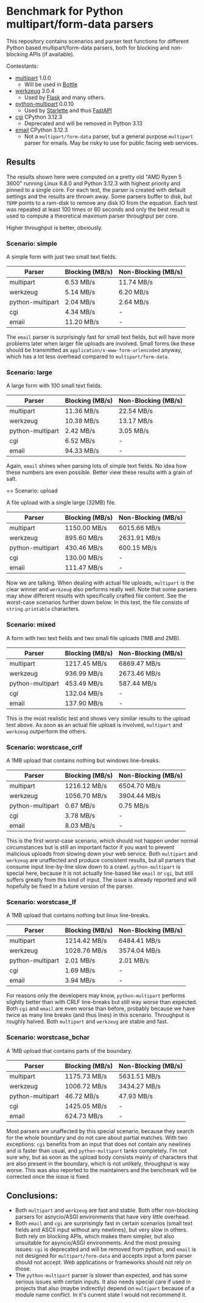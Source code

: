 # Benchmark for Python multipart/form-data parsers

This repository contains scenarios and parser test functions for different Python
based multipart/form-data parsers, both for blocking and non-blocking APIs (if
available).

Contestants:

* [multipart](https://pypi.org/project/multipart/) 1.0.0
  * Will be used in [Bottle](https://pypi.org/project/bottle/)
* [werkzeug](https://pypi.org/project/Werkzeug/) 3.0.4
  * Used by [Flask](https://pypi.org/project/Flask/) and many others.
* [python-multipart](https://pypi.org/project/python-multipart/) 0.0.10
  * Used by [Starlette](https://pypi.org/project/starlette/) and thus [FastAPI](https://pypi.org/project/fastapi/)
* [cgi](https://docs.python.org/3.12/library/cgi.html) CPython 3.12.3
  * Deprecated and will be removed in Python 3.13
* [email](https://docs.python.org/3.12/library/email.parser.html#email.message_from_binary_file) CPython 3.12.3
  * Not a `multipart/form-data` parser, but a general purpose `multipart` parser for emails. May be risky to use for
    public facing web services.


## Results

The results shown here were computed on a pretty old "AMD Ryzen 5 3600" running
Linux 6.8.0 and Python 3.12.3 with highest priority and pinned to a single core.
For each test, the parser is created with default settings and the results are
thrown away. Some parsers buffer to disk, but `TEMP` points to a ram-disk to
remove any disk IO from the equation. Each test was repeated at least 100 times
or 60 seconds and only the best result is used to compute a theoretical maximum
parser throughput per core.

Higher throughput is better, obviously.

### Scenario: simple

A simple form with just two small text fields.

| Parser           | Blocking (MB/s)   | Non-Blocking (MB/s)   |
|------------------|-------------------|-----------------------|
| multipart        | 6.53 MB/s         | 11.74 MB/s            |
| werkzeug         | 5.14 MB/s         | 6.20 MB/s             |
| python-multipart | 2.04 MB/s         | 2.64 MB/s             |
| cgi              | 4.34 MB/s         | -                     |
| email            | 11.20 MB/s        | -                     |

The `email` parser is surprisingly fast for small text fields, but will have more
problems later when larger file uploads are involved. Small forms like these should
be transmitted as `application/x-www-form-urlencoded` anyway, which has a lot less
overhead compared to `multipart/form-data`.

### Scenario: large

A large form with 100 small text fields.

| Parser           | Blocking (MB/s)   | Non-Blocking (MB/s)   |
|------------------|-------------------|-----------------------|
| multipart        | 11.36 MB/s        | 22.54 MB/s            |
| werkzeug         | 10.38 MB/s        | 13.17 MB/s            |
| python-multipart | 2.42 MB/s         | 3.05 MB/s             |
| cgi              | 6.52 MB/s         | -                     |
| email            | 94.33 MB/s        | -                     |

Again, `email` shines when parsing lots of simple text fields. No idea how these
numbers are even possible. Better view these results with a grain of salt.

== Scenario: upload

A file upload with a single large (32MB) file.

| Parser           | Blocking (MB/s)   | Non-Blocking (MB/s)   |
|------------------|-------------------|-----------------------|
| multipart        | 1150.00 MB/s      | 6015.66 MB/s          |
| werkzeug         | 895.60 MB/s       | 2631.91 MB/s          |
| python-multipart | 430.46 MB/s       | 600.15 MB/s           |
| cgi              | 130.00 MB/s       | -                     |
| email            | 111.47 MB/s       | -                     |

Now we are talking. When dealing with actual file uploads, `multipart` is the
clear winner and `werkzeug` also performs really well. Note that some parsers
may show different results with specifically crafted file content. See the
worst-case scenarios further down below. In this test, the file consists of 
`string.printable` characters.

### Scenario: mixed

A form with two text fields and two small file uploads (1MB and 2MB).

| Parser           | Blocking (MB/s)   | Non-Blocking (MB/s)   |
|------------------|-------------------|-----------------------|
| multipart        | 1217.45 MB/s      | 6869.47 MB/s          |
| werkzeug         | 936.99 MB/s       | 2673.46 MB/s          |
| python-multipart | 453.49 MB/s       | 587.44 MB/s           |
| cgi              | 132.04 MB/s       | -                     |
| email            | 137.90 MB/s       | -                     |

This is the most realistic test and shows very similar results to the upload
test above. As soon as an actual file upload is involved, `multipart` and
`werkzeug` outperform the others.

### Scenario: worstcase_crlf

A 1MB upload that contains nothing but windows line-breaks.

| Parser           | Blocking (MB/s)   | Non-Blocking (MB/s)   |
|------------------|-------------------|-----------------------|
| multipart        | 1216.12 MB/s      | 6504.70 MB/s          |
| werkzeug         | 1056.70 MB/s      | 3904.44 MB/s          |
| python-multipart | 0.67 MB/s         | 0.75 MB/s             |
| cgi              | 3.78 MB/s         | -                     |
| email            | 8.03 MB/s         | -                     |

This is the first worst-case scenario, which should not happen under normal
circumstances but is still an important factor if you want to prevent malicious
uploads from slowing down your web service. Both `multipart` and `werkzeug` are
unaffected and produce consistent results, but all parsers that consume input
line-by-line slow down to a crawl. `python-multipart` is special here, because
it is not actually line-based like `email` or `cgi`, but still suffers greatly
from this kind of input. The issue is already reported and will hopefully be 
fixed in a future version of the parser.

### Scenario: worstcase_lf

A 1MB upload that contains nothing but linux line-breaks.

| Parser           | Blocking (MB/s)   | Non-Blocking (MB/s)   |
|------------------|-------------------|-----------------------|
| multipart        | 1214.42 MB/s      | 6484.41 MB/s          |
| werkzeug         | 1028.76 MB/s      | 3574.04 MB/s          |
| python-multipart | 2.01 MB/s         | 2.01 MB/s             |
| cgi              | 1.69 MB/s         | -                     |
| email            | 3.94 MB/s         | -                     |

For reasons only the developers may know, `python-multipart` performs slightly
better than with CRLF line-breaks but still way worse than expected. Both `cgi`
and `email` are even worse than before, probably because we have twice as many
line breaks (and thus lines) in this scenario. Throughput is roughly halved.
Both `multipart` and `werkzeug` are stable and fast.

### Scenario: worstcase_bchar

A 1MB upload that contains parts of the boundary.

| Parser           | Blocking (MB/s)   | Non-Blocking (MB/s)   |
|------------------|-------------------|-----------------------|
| multipart        | 1175.73 MB/s      | 5631.51 MB/s          |
| werkzeug         | 1006.72 MB/s      | 3434.27 MB/s          |
| python-multipart | 46.72 MB/s        | 47.93 MB/s            |
| cgi              | 1425.05 MB/s      | -                     |
| email            | 624.73 MB/s       | -                     |

Most parsers are unaffected by this special scenario, because they search for
the whole boundary and do not care about partial matches. With two exceptions:
`cgi` benefits from an input that does not contain any newlines and is faster
than usual, and `python-multipart` tanks completely. I'm not sure why, but as
soon as the upload body consists mainly of characters that are also present in
the boundary, which is not unlikely, throughput is way worse. This was also
reported to the maintainers and the benchmark will be corrected once the issue
is fixed. 

## Conclusions:

* Both `multipart` and `werkzeug` are fast and stable. Both offer non-blocking
  parsers for asnycio/ASGI environments that have very little overhead.
* Both `email` and `cgi` are surprisingly fast in certain scenarios (small text
  fields and ASCII input without any newlines), but very slow in others. Both
  rely on blocking APIs, which makes them simpler, but also unsuitable for
  asyncio/ASGI environments. And the most pressing issues: `cgi` is deprecated 
  and will be removed from python, and `email` is not designed for
  `multipart/form-data` and accepts input a form parser should not accept. Web
  applications or frameworks should not rely on those.
* The `python-multipart` parser is slower than expected, and has some serious
  issues with certain inputs. It also needs special care if used in projects
  that also (maybe indirectly) depend on `multipart` because of a module name
  conflict. In it's current state I would not recommend it. 